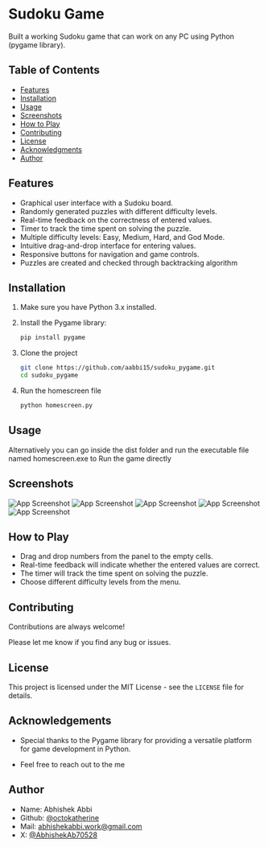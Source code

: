 
# Sudoku Game

Built a working Sudoku game that can work on any PC using Python (pygame library).


## Table of Contents

- [Features](#features)
- [Installation](#installation)
- [Usage](#usage)
- [Screenshots](#screenshots)
- [How to Play](#howtoplay)
- [Contributing](#contributing)
- [License](#license)
- [Acknowledgments](#acknowledgments)
- [Author](#author)
## Features



- Graphical user interface with a Sudoku board.
- Randomly generated puzzles with different difficulty levels.
- Real-time feedback on the correctness of entered values.
- Timer to track the time spent on solving the puzzle.
- Multiple difficulty levels: Easy, Medium, Hard, and God Mode.
- Intuitive drag-and-drop interface for entering values.
- Responsive buttons for navigation and game controls.
- Puzzles are created and checked through backtracking algorithm

## Installation

1. Make sure you have Python 3.x installed.
2. Install the Pygame library:

   ```bash
   pip install pygame

3. Clone the project

    ```bash
    git clone https://github.com/aabbi15/sudoku_pygame.git
    cd sudoku_pygame

4. Run the homescreen file

    ```bash
    python homescreen.py
## Usage

Alternatively you can go inside the dist folder and run the executable file named homescreen.exe to Run the game directly


## Screenshots

![App Screenshot](screenshots/1.png)
![App Screenshot](screenshots/2.png)
![App Screenshot](screenshots/3.png)
![App Screenshot](screenshots/4.png)
![App Screenshot](screenshots/5.png)


## How to Play

- Drag and drop numbers from the panel to the empty cells.
- Real-time feedback will indicate whether the entered values are correct.
- The timer will track the time spent on solving the puzzle.
- Choose different difficulty levels from the menu.
  
## Contributing

Contributions are always welcome!

Please let me know if you find any bug or issues.


## License

This project is licensed under the MIT License - see the `LICENSE` file for details.



## Acknowledgements

- Special thanks to the Pygame library for providing a versatile platform for game development in Python.

- Feel free to reach out to the me



## Author

- Name: Abhishek Abbi
- Github: [@octokatherine](https://www.github.com/aabbi15)
- Mail: abhishekabbi.work@gmail.com
- X: [@AbhishekAb70528](https://twitter.com/AbhishekAb70528)

